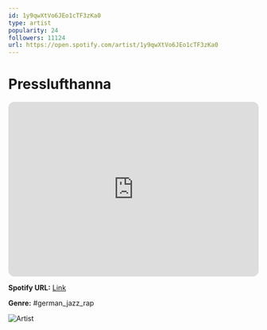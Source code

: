 ```yaml
---
id: 1y9qwXtVo6JEo1cTF3zKa0
type: artist
popularity: 24
followers: 11124
url: https://open.spotify.com/artist/1y9qwXtVo6JEo1cTF3zKa0
---
```

# Presslufthanna

<iframe style="border-radius:12px" src="https://open.spotify.com/embed/artist/1y9qwXtVo6JEo1cTF3zKa0" width="100%" height="352" frameBorder="0" allowfullscreen="" allow="autoplay; clipboard-write; encrypted-media; fullscreen; picture-in-picture" loading="lazy"></iframe>

**Spotify URL:** [Link](https://open.spotify.com/artist/1y9qwXtVo6JEo1cTF3zKa0)

**Genre:**  #german_jazz_rap

![Artist](https://i.scdn.co/image/ab6761610000e5ebaaf0574f29fda4fbd9e42361)
